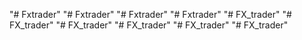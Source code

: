 "# Fxtrader" 
"# Fxtrader" 
"# Fxtrader" 
"# Fxtrader" 
"# FX_trader" 
"# FX_trader" 
"# FX_trader" 
"# FX_trader" 
"# FX_trader" 
"# FX_trader" 
